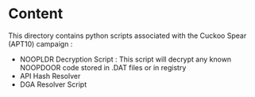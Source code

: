 # Content 

This directory contains python scripts associated with the Cuckoo Spear (APT10) campaign : 
* NOOPLDR Decryption Script : This script will decrypt any known NOOPDOOR code stored in .DAT files or in registry 
* API Hash Resolver 
* DGA Resolver Script 
